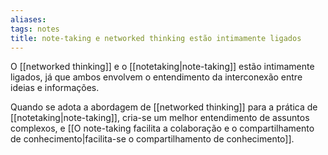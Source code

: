 ```yaml
---
aliases: 
tags: notes
title: note-taking e networked thinking estão intimamente ligados
---
```

O [[networked thinking]] e o [[notetaking|note-taking]] estão intimamente ligados, já que ambos envolvem o entendimento da interconexão entre ideias e informações.

Quando se adota a abordagem de [[networked thinking]] para a prática de  [[notetaking|note-taking]], cria-se um melhor entendimento de assuntos complexos, e [[O note-taking facilita a colaboração e o compartilhamento de conhecimento|facilita-se o compartilhamento de conhecimento]].
